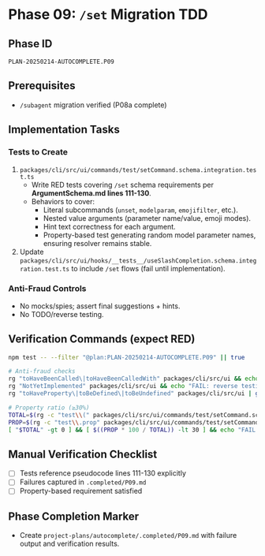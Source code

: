 # Phase 09: `/set` Migration TDD

## Phase ID
`PLAN-20250214-AUTOCOMPLETE.P09`

## Prerequisites
- `/subagent` migration verified (P08a complete)

## Implementation Tasks

### Tests to Create
1. `packages/cli/src/ui/commands/test/setCommand.schema.integration.test.ts`
   - Write RED tests covering `/set` schema requirements per **ArgumentSchema.md lines 111-130**.
   - Behaviors to cover:
     - Literal subcommands (`unset`, `modelparam`, `emojifilter`, etc.).
     - Nested value arguments (parameter name/value, emoji modes).
     - Hint text correctness for each argument.
     - Property-based test generating random model parameter names, ensuring resolver remains stable.
2. Update `packages/cli/src/ui/hooks/__tests__/useSlashCompletion.schema.integration.test.ts` to include `/set` flows (fail until implementation).

### Anti-Fraud Controls
- No mocks/spies; assert final suggestions + hints.
- No TODO/reverse testing.

## Verification Commands (expect RED)

```bash
npm test -- --filter "@plan:PLAN-20250214-AUTOCOMPLETE.P09" || true

# Anti-fraud checks
rg "toHaveBeenCalled\|toHaveBeenCalledWith" packages/cli/src/ui && echo "FAIL: mock theater detected"
rg "NotYetImplemented" packages/cli/src/ui && echo "FAIL: reverse testing detected"
rg "toHaveProperty\|toBeDefined\|toBeUndefined" packages/cli/src/ui | grep -v "specific value" && echo "FAIL: structural test detected"

# Property ratio (≥30%)
TOTAL=$(rg -c "test\\(" packages/cli/src/ui/commands/test/setCommand.schema.integration.test.ts | awk -F: '{s+=$2} END {print s}')
PROP=$(rg -c "test\\.prop" packages/cli/src/ui/commands/test/setCommand.schema.integration.test.ts | awk -F: '{s+=$2} END {print s}')
[ "$TOTAL" -gt 0 ] && [ $((PROP * 100 / TOTAL)) -lt 30 ] && echo "FAIL: Property tests below 30%"
```

## Manual Verification Checklist
- [ ] Tests reference pseudocode lines 111-130 explicitly
- [ ] Failures captured in `.completed/P09.md`
- [ ] Property-based requirement satisfied

## Phase Completion Marker
- Create `project-plans/autocomplete/.completed/P09.md` with failure output and verification results.
